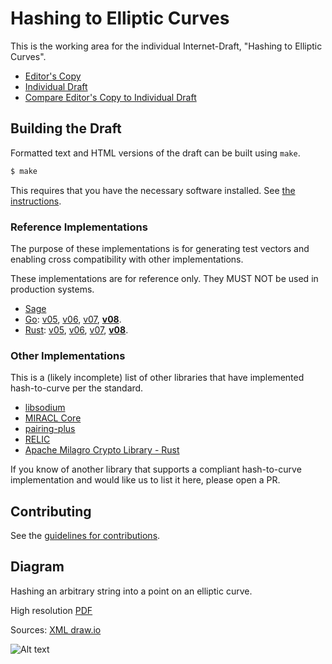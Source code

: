 # Hashing to Elliptic Curves

This is the working area for the individual Internet-Draft, "Hashing to Elliptic Curves".

* [Editor's Copy](https://cfrg.github.io/draft-irtf-cfrg-hash-to-curve/#go.draft-irtf-cfrg-hash-to-curve.html)
* [Individual Draft](https://tools.ietf.org/html/draft-irtf-cfrg-hash-to-curve)
* [Compare Editor's Copy to Individual Draft](https://cfrg.github.io/draft-irtf-cfrg-hash-to-curve/#go.draft-irtf-cfrg-hash-to-curve.diff)

## Building the Draft

Formatted text and HTML versions of the draft can be built using `make`.

```sh
$ make
```

This requires that you have the necessary software installed.  See
[the instructions](https://github.com/martinthomson/i-d-template/blob/master/doc/SETUP.md).

### Reference Implementations

The purpose of these implementations is for generating test vectors and enabling cross compatibility with other implementations.

These implementations are for reference only. They MUST NOT be used in production systems.

 - [Sage](https://github.com/cfrg/draft-irtf-cfrg-hash-to-curve/tree/master/poc)
 - [Go](https://github.com/armfazh/h2c-go-ref): [v05](https://github.com/armfazh/h2c-go-ref/tree/v5.0.0), [v06](https://github.com/armfazh/h2c-go-ref/tree/v6.0.0), [v07](https://github.com/armfazh/h2c-go-ref/tree/v7.0.0), **[v08](https://github.com/armfazh/h2c-go-ref/tree/v8.0.0)**.
 - [Rust](https://github.com/armfazh/h2c-rust-ref): [v05](https://github.com/armfazh/h2c-rust-ref/tree/v5.0.0), [v06](https://github.com/armfazh/h2c-rust-ref/tree/v6.0.0), [v07](https://github.com/armfazh/h2c-rust-ref/tree/v7.0.0), **[v08](https://github.com/armfazh/h2c-rust-ref/tree/v8.0.0)**.

### Other Implementations

This is a (likely incomplete) list of other libraries that have implemented hash-to-curve per the standard.

 - [libsodium](https://github.com/jedisct1/libsodium)
 - [MIRACL Core](https://github.com/miracl/core)
 - [pairing-plus](https://github.com/algorand/pairing-plus)
 - [RELIC](https://github.com/relic-toolkit/relic)
 - [Apache Milagro Crypto Library - Rust](https://github.com/apache/incubator-milagro-crypto-rust)

If you know of another library that supports a compliant hash-to-curve implementation and would like us to list it here, please open a PR.

## Contributing

See the
[guidelines for contributions](https://github.com/cfrg/draft-irtf-cfrg-hash-to-curve/blob/master/CONTRIBUTING.md).

## Diagram

Hashing an arbitrary string into a point on an elliptic curve.

High resolution [PDF](./drawings/diag.pdf)

Sources: [XML draw.io](./drawings/diag.xml)


![Alt text](drawings/diag.png)
